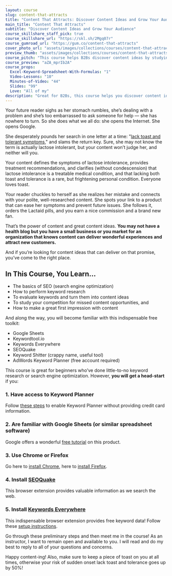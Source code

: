 ```yaml
---
layout: course
slug: content-that-attracts
title: "Content That Attracts: Discover Content Ideas and Grow Your Audience"
main_title: "Content That Attracts"
subtitle: "Discover Content Ideas and Grow Your Audience"
course_skillshare_staff_pick: true
course_skillshare_url: "https://skl.sh/2Mgq07r"
course_gumroad_url: "https://gum.co/content-that-attracts"
cover_photo_url: "assets/images/collections/courses/content-that-attracts/content-that-attracts-cover-photo.png"
preview_thumb: "assets/images/collections/courses/content-that-attracts/preview-thumb.jpg"
course_pitch: "This course helps B2Bs discover content ideas by studying search results, the competition, and local trends"
course_preview: "aZA_mprIb2A"
course_props:
  Excel-Keyword-Spreadsheet-With-Formulas: "1"
  Video-Lessons: "10"
  Minutes-of-Video: "44"
  Slides: "99"
  Love: "All of my"
description: "Great for B2Bs, this course helps you discover content ideas by studying search results, your competition, and local trends. Course includes: 10 video lessons, 44 minutes of video, and 99 slides."
---
```


Your future reader sighs as her stomach rumbles, she’s dealing with a problem and she’s too embarrassed to ask someone for help — she has nowhere to turn. So she does what we all do: she opens the Internet. She opens Google.

She desperately pounds her search in one letter at a time: "[lack toast and tolerant symptoms](https://www.reddit.com/r/funny/comments/su6ok/lack_toast_and_tolerant/)," and slams the return key. Sure, she may not know the term is actually lactose intolerant, but your content won’t judge her, and neither will you.

Your content defines the symptoms of lactose intolerance, provides treatment recommendations, and clarifies (without condescension) that lactose intolerance is a treatable medical condition, and that lacking both toast and tolerance is a rare, but frightening personal condition. Everyone loves toast.

Your reader chuckles to herself as she realizes her mistake and connects with your polite, well-researched content. She spots your link to a product that can ease her symptoms and prevent future issues. She follows it, orders the Lactaid pills, and you earn a nice commission and a brand new fan.

That’s the power of content and great content ideas. **You may not have a health blog but you have a small business or you market for an organization that knows content can deliver wonderful experiences and attract new customers.**

And if you’re looking for content ideas that can deliver on that promise, you’ve come to the right place.

## In This Course, You Learn…

- The basics of SEO (search engine optimization)
- How to perform keyword research
- To evaluate keywords and turn them into content ideas
- To study your competition for missed content opportunities, and
- How to make a great first impression with content

And along the way, you will become familiar with this indispensable free toolkit:

- Google Sheets
- Keywordtool.io
- Keywords Everywhere
- SEOQuake
- Keyword Shitter (crappy name, useful tool)
- AdWords Keyword Planner (free account required)

This course is great for beginners who’ve done little-to-no keyword research or search engine optimization. However, **you will get a head-start** if you:

### 1. Have access to Keyword Planner

Follow [these steps](https://www.techwyse.com/blog/search-engine-optimization/google-keyword-planner/) to enable Keyword Planner without providing credit card information.

### 2. Are familiar with Google Sheets (or similar spreadsheet software)

Google offers a wonderful [free tutorial](https://gsuite.google.com/learning-center/products/sheets/get-started/#!/) on this product.

### 3. Use Chrome or Firefox

Go here to [install Chrome](https://www.google.com/chrome/), here to [install Firefox](https://www.mozilla.org/en-US/firefox/).

### 4. Install [SEOQuake](https://www.seoquake.com/index.html)

This browser extension provides valuable information as we search the web.

### 5. Install [Keywords Everywhere](https://keywordseverywhere.com/)

This indispensable browser extension provides free keyword data! Follow these [setup instructions](https://keywordseverywhere.com/first-install-addon.html).

Go through these preliminary steps and then meet me in the course! As an instructor, I want to remain open and available to you. I will read and do my best to reply to all of your questions and concerns.

Happy content-ing! Also, make sure to keep a piece of toast on you at all times, otherwise your risk of sudden onset lack toast and tolerance goes up by 50%!
